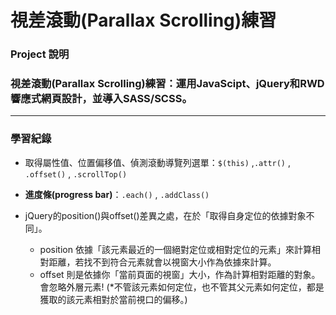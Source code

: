 視差滾動(Parallax Scrolling)練習
===
### Project 說明
### 視差滾動(Parallax Scrolling)練習：運用JavaScipt、jQuery和RWD響應式網頁設計，並導入SASS/SCSS。

---
### 學習紀錄

- 取得屬性值、位置偏移值、偵測滾動導覽列選單：`$(this)` ,`.attr()` , `.offset()` , `.scrollTop()`

- **進度條(progress bar)**：`.each()` , `.addClass()`

- jQuery的position()與offset()差異之處，在於「取得自身定位的依據對象不同」。
  - position 依據「該元素最近的一個絕對定位或相對定位的元素」來計算相對距離，若找不到符合元素就會以視窗大小作為依據來計算。
  - offset 則是依據你「當前頁面的視窗」大小，作為計算相對距離的對象。會忽略外層元素! (*不管該元素如何定位，也不管其父元素如何定位，都是獲取的該元素相對於當前視口的偏移。)
